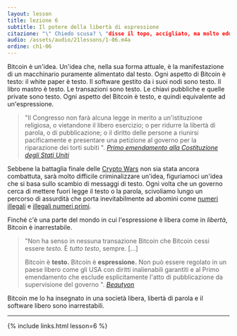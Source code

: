 ```yaml
---
layout: lesson
title: lezione 6
subtitle: Il potere della libertà di espressione
citazione: "\" Chiedo scusa? \ "disse il topo, accigliato, ma molto educatamente, \" hai parlato? \ ""
audio: /assets/audio/21lessons/1-06.m4a
ordine: ch1-06
---
```


Bitcoin è un'idea. Un'idea che, nella sua forma attuale, è la
manifestazione di un macchinario puramente alimentato dal testo. Ogni aspetto di
Bitcoin è testo: il white paper è testo. Il software gestito da
i suoi nodi sono testo. Il libro mastro è testo. Le transazioni sono testo. Le chiavi 
pubbliche e quelle private sono testo. Ogni aspetto del Bitcoin è testo, e quindi
equivalente ad un'espressione.

> "Il Congresso non farà alcuna legge in merito a un'istituzione religiosa,
> o vietandone il libero esercizio; o per ridurre la libertà di
> parola, o di pubblicazione; o il diritto delle persone a riunirsi
> pacificamente e presentare una petizione al governo per la riparazione dei torti subiti ".
> <cite> [Primo emendamento alla Costituzione degli Stati Uniti][1st Amendment] </cite>

Sebbene la battaglia finale delle [Crypto Wars] non sia stata ancora combattuta,
sarà molto difficile criminalizzare un'idea, figuriamoci un'idea
che si basa sullo scambio di messaggi di testo. Ogni volta che un governo
cerca di mettere fuori legge il testo o la parola, scivoliamo lungo un percorso di assurdità che
porta inevitabilmente ad abomini come [numeri illegali][illegal numbers] e [illegali
numeri primi][illegal primes].

Finché c'è una parte del mondo in cui l'espressione è libera come in
*libertà*, Bitcoin è inarrestabile.

> "Non ha senso in nessuna transazione Bitcoin che Bitcoin cessi
> essere *testo.* È *tutto* *testo*, sempre. [...]
>
> Bitcoin è **testo.** Bitcoin è **espressione.** Non può essere regolato in
> un paese libero come gli USA con diritti inalienabili garantiti e al
> Primo emendamento che esclude esplicitamente l'atto di pubblicazione da
> supervisione del governo ".
> <cite> [Beautyon] </cite>

Bitcoin me lo ha insegnato in una società libera, libertà di parola e il software libero
sono inarrestabili.

---

{% include links.html lesson=6 %}

<!-- Through the Looking-Glass -->
[a magic spell]: https://dergigi.com/2018/08/17/the-magic-dust-of-cryptography/
[rise-sov]: https://medium.com/bull-bitcoin/the-rise-of-the-sovereign-individual-2201eee82f00

<!-- Down the Rabbit Hole -->
[1st Amendment]: https://en.wikipedia.org/wiki/First_Amendment_to_the_United_States_Constitution
[Crypto Wars]: https://en.wikipedia.org/wiki/Crypto_Wars
[illegal numbers]: https://en.wikipedia.org/wiki/Illegal_number
[illegal primes]: https://en.wikipedia.org/wiki/Illegal_prime
[Beautyon]: https://hackernoon.com/why-america-cant-regulate-bitcoin-8c77cee8d794

<!-- Wikipedia -->
[alice]: https://en.wikipedia.org/wiki/Alice%27s_Adventures_in_Wonderland
[carroll]: https://en.wikipedia.org/wiki/Lewis_Carroll
